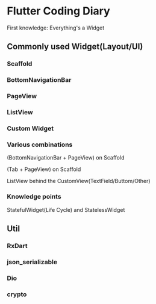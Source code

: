# Flutter Coding Diary
First knowledge: Everything's a Widget

## Commonly used Widget(Layout/UI)

### Scaffold

### BottomNavigationBar

### PageView

### ListView

### Custom Widget

### Various combinations

(BottomNavigationBar + PageView) on Scaffold

(Tab + PageView) on Scaffold

ListView behind the CustomView(TextField/Buttom/Other)

### Knowledge points
StatefulWidget(Life Cycle) and StatelessWidget


## Util

### RxDart

### json_serializable

### Dio

### crypto
